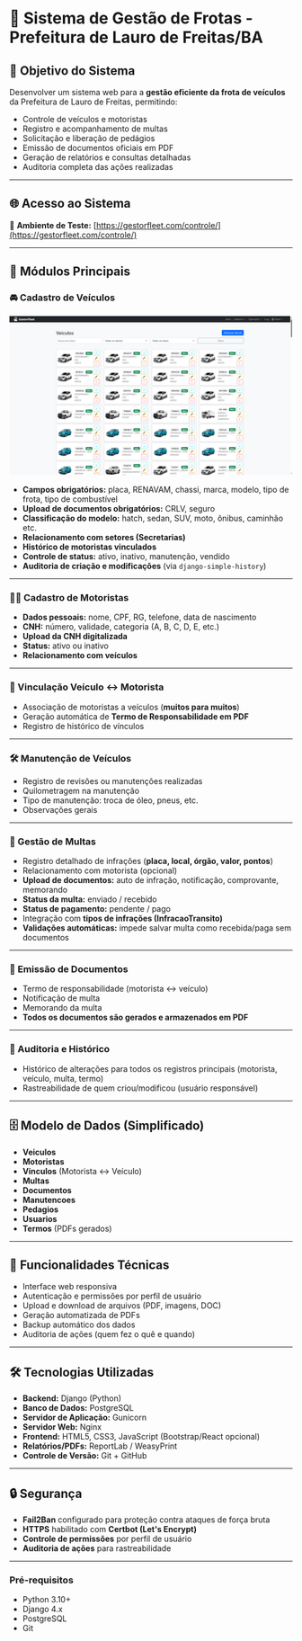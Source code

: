 # 🚗 Sistema de Gestão de Frotas - Prefeitura de Lauro de Freitas/BA

## 🎯 Objetivo do Sistema
Desenvolver um sistema web para a **gestão eficiente da frota de veículos** da Prefeitura de Lauro de Freitas, permitindo:
- Controle de veículos e motoristas
- Registro e acompanhamento de multas
- Solicitação e liberação de pedágios
- Emissão de documentos oficiais em PDF
- Geração de relatórios e consultas detalhadas
- Auditoria completa das ações realizadas

---

## 🌐 Acesso ao Sistema
🔗 **Ambiente de Teste:** [https://gestorfleet.com/controle/](https://gestorfleet.com/controle/)

---

## 🧩 Módulos Principais

### 🚘 Cadastro de Veículos
![Cadastro de Veículos](docs/ilustracao/painel-de-veiculos.png)
- **Campos obrigatórios:** placa, RENAVAM, chassi, marca, modelo, tipo de frota, tipo de combustível  
- **Upload de documentos obrigatórios:** CRLV, seguro  
- **Classificação do modelo:** hatch, sedan, SUV, moto, ônibus, caminhão etc.  
- **Relacionamento com setores (Secretarias)**  
- **Histórico de motoristas vinculados**  
- **Controle de status:** ativo, inativo, manutenção, vendido  
- **Auditoria de criação e modificações** (via `django-simple-history`)  

---

### 👨‍✈️ Cadastro de Motoristas
- **Dados pessoais:** nome, CPF, RG, telefone, data de nascimento  
- **CNH:** número, validade, categoria (A, B, C, D, E, etc.)  
- **Upload da CNH digitalizada**  
- **Status:** ativo ou inativo  
- **Relacionamento com veículos**  

---

### 🔗 Vinculação Veículo ↔ Motorista
- Associação de motoristas a veículos (**muitos para muitos**)  
- Geração automática de **Termo de Responsabilidade em PDF**  
- Registro de histórico de vínculos  

---

### 🛠️ Manutenção de Veículos
- Registro de revisões ou manutenções realizadas  
- Quilometragem na manutenção  
- Tipo de manutenção: troca de óleo, pneus, etc.  
- Observações gerais  

---

### 🚨 Gestão de Multas
- Registro detalhado de infrações (**placa, local, órgão, valor, pontos**)  
- Relacionamento com motorista (opcional)  
- **Upload de documentos:** auto de infração, notificação, comprovante, memorando  
- **Status da multa:** enviado / recebido  
- **Status de pagamento:** pendente / pago  
- Integração com **tipos de infrações (InfracaoTransito)**  
- **Validações automáticas:** impede salvar multa como recebida/paga sem documentos  

---

### 🧾 Emissão de Documentos
- Termo de responsabilidade (motorista ↔ veículo)  
- Notificação de multa  
- Memorando da multa  
- **Todos os documentos são gerados e armazenados em PDF**  

---

### 📂 Auditoria e Histórico
- Histórico de alterações para todos os registros principais (motorista, veículo, multa, termo)  
- Rastreabilidade de quem criou/modificou (usuário responsável)  

---

## 🗄️ Modelo de Dados (Simplificado)
- **Veiculos**
- **Motoristas**
- **Vinculos** (Motorista ↔ Veículo)
- **Multas**
- **Documentos**
- **Manutencoes**
- **Pedagios**
- **Usuarios**
- **Termos** (PDFs gerados)

---

## 📌 Funcionalidades Técnicas
- Interface web responsiva  
- Autenticação e permissões por perfil de usuário  
- Upload e download de arquivos (PDF, imagens, DOC)  
- Geração automatizada de PDFs  
- Backup automático dos dados  
- Auditoria de ações (quem fez o quê e quando)  

---

## 🛠️ Tecnologias Utilizadas
- **Backend:** Django (Python)  
- **Banco de Dados:** PostgreSQL  
- **Servidor de Aplicação:** Gunicorn  
- **Servidor Web:** Nginx  
- **Frontend:** HTML5, CSS3, JavaScript (Bootstrap/React opcional)  
- **Relatórios/PDFs:** ReportLab / WeasyPrint  
- **Controle de Versão:** Git + GitHub  

---

## 🔒 Segurança
- **Fail2Ban** configurado para proteção contra ataques de força bruta  
- **HTTPS** habilitado com **Certbot (Let's Encrypt)**  
- **Controle de permissões** por perfil de usuário  
- **Auditoria de ações** para rastreabilidade  

---

### Pré-requisitos
- Python 3.10+  
- Django 4.x  
- PostgreSQL  
- Git  

